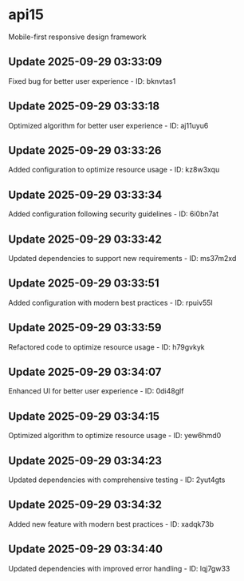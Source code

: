 # api15
Mobile-first responsive design framework

## Update 2025-09-29 03:33:09
Fixed bug for better user experience - ID: bknvtas1


## Update 2025-09-29 03:33:18
Optimized algorithm for better user experience - ID: aj11uyu6


## Update 2025-09-29 03:33:26
Added configuration to optimize resource usage - ID: kz8w3xqu


## Update 2025-09-29 03:33:34
Added configuration following security guidelines - ID: 6i0bn7at


## Update 2025-09-29 03:33:42
Updated dependencies to support new requirements - ID: ms37m2xd


## Update 2025-09-29 03:33:51
Added configuration with modern best practices - ID: rpuiv55l


## Update 2025-09-29 03:33:59
Refactored code to optimize resource usage - ID: h79gvkyk


## Update 2025-09-29 03:34:07
Enhanced UI for better user experience - ID: 0di48glf


## Update 2025-09-29 03:34:15
Optimized algorithm to optimize resource usage - ID: yew6hmd0


## Update 2025-09-29 03:34:23
Updated dependencies with comprehensive testing - ID: 2yut4gts


## Update 2025-09-29 03:34:32
Added new feature with modern best practices - ID: xadqk73b


## Update 2025-09-29 03:34:40
Updated dependencies with improved error handling - ID: lqj7gw33

